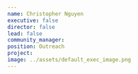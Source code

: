 ```yaml
---
name: Christopher Nguyen
executive: false
director: false
lead: false
community_manager:   
position: Outreach
project:  
image: ../assets/default_exec_image.png
---
```

